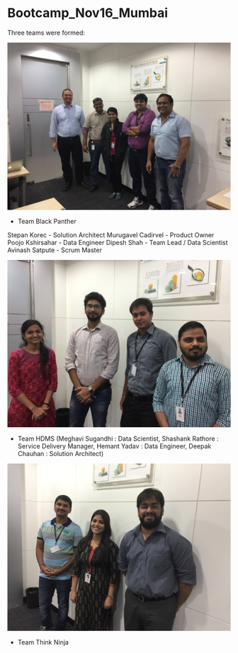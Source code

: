 # Bootcamp_Nov16_Mumbai

Three teams were formed:


![](img/TeamBlackPanther.JPG)

* Team Black Panther

Stepan Korec - Solution Architect
Murugavel Cadirvel - Product Owner 
Poojo Kshirsahar - Data Engineer
Dipesh Shah - Team Lead / Data Scientist
Avinash Satpute - Scrum Master

![](img/TeamHDMS.JPG)

* Team HDMS (Meghavi Sugandhi : Data Scientist, Shashank Rathore : Service Delivery Manager, Hemant Yadav : Data Engineer, Deepak Chauhan : Solution Architect)

![](img/TeamThinkNinja.JPG)

* Team Think Ninja
